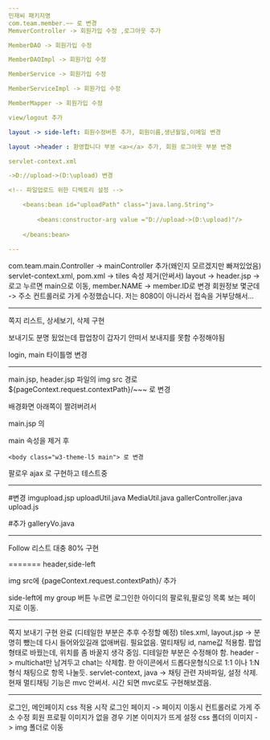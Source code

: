 ```yaml
---
민재씨 패키지명 
com.team.member.~~ 로 변경
MemverController -> 회원가입 수정 ,로그아웃 추가

MemberDAO -> 회원가입 수정

MemberDAOImpl -> 회원가입 수정

MemberService -> 회원가입 수정

MemberServiceImpl -> 회원가입 수정

MemberMapper -> 회원가입 수정

view/logout 추가

layout -> side-left: 회원수정버튼 추가, 회원이름,생년월일,이메일 변경

layout ->header : 환영합니다 부분 <a></a> 추가, 회원 로그아웃 부분 변경

servlet-context.xml  

->D://upload->(D:\upload) 변경

<!-- 파일업로드 위한 디렉토리 설정 -->

	<beans:bean id="uploadPath" class="java.lang.String">
	
		<beans:constructor-arg value ="D://upload->(D:\upload)"/>
		
	</beans:bean> 
	
---
```

com.team.main.Controller -> mainController 추가(왜인지 모르겠지만 빠져있었음)
servlet-context.xml, pom.xml -> tiles 속성 제거(안써서)
layout -> header.jsp -> 로고 누르면 main으로 이동, member.NAME -> member.ID로 변경
회원정보 몇군데 -> 주소 컨트롤러로 가게 수정했습니다. 
저는 8080이 아니라서 접속을 거부당해서...

-------------------------------
쪽지 리스트, 상세보기, 삭제 구현 

보내기도 분명 됬었는데 팝업창이 갑자기 안떠서 보내지를 못함 수정해야됨

login, main 타이틀명 변경

---

main.jsp, header.jsp 파일의  img src 경로 ${pageContext.request.contextPath}/~~~ 로 변경

배경화면 아래쪽이 짤려버려서 

main.jsp 의 <div class="main"> main 속성을 제거 후 

	<body class="w3-theme-l5 main"> 로 변경

팔로우 ajax 로 구현하고 테스트중

---

#변경
imgupload.jsp
uploadUtil.java
MediaUtil.java
gallerController.java
upload.js

#추가
galleryVo.java

---

Follow 리스트 대충 80% 구현

=======
header,side-left

img src에 {pageContext.request.contextPath}/ 추가

side-left에 my group 버튼 누르면 로그인한 아이디의 팔로워,팔로잉 목록 보는 페이지로 이동.

---
쪽지 보내기 구현 완료
(디테일한 부분은 추후 수정할 예정)
tiles.xml, layout.jsp -> 분명히 뺐는데 다시 들어와있길래 없애버림. 필요없음.
멀티채팅 id, name값 적용함. 팝업 형태로 바꿨는데, 위치를 좀 바꿀지 생각 중임. 디테일한 부분은 수정해야 함.
header -> multichat만 남겨두고 chat는 삭제함. 한 아이콘에서 드롭다운형식으로 1:1 이나 1:N형식 채팅으로 항목 나눌듯.
servlet-context, java -> 채팅 관련 자바파일, 설정 삭제. 현재 멀티채팅 기능은 mvc 안써서.
시간 되면 mvc로도 구현해보겠음.

---------------------------
로그인, 메인페이지 css 적용 시작
로그인 페이지 -> 페이지 이동시 컨트롤러로 가게 주소 수정
회원 프로필 이미지가 없을 경우 기본 이미지가 뜨게 설정
css 폴더의 이미지 -> img 폴더로 이동

